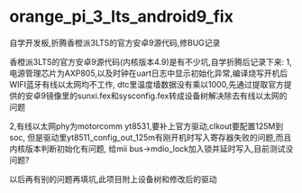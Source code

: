 # orange_pi_3_lts_android9_fix
自学开发板,折腾香橙派3LTS的官方安卓9源代码,修BUG记录

香橙派3LTS的官方安卓9源代码(内核版本4.9)是有不少坑,自学折腾后记录下来:
1,电源管理芯片为AXP805,以及时钟在uart日志中显示初始化异常,编译烧写开机后WIFI蓝牙有线以太网均不工作,
dtc里温度墙数据没有乘以1000,先通过提取官方提供的安卓9镜像里的sunxi.fex和sysconfig.fex转成设备树解决除去有线以太网的问题

2,有线以太网phy为motorcomm yt8531,要补上官方驱动,clkout要配置125M到soc,
但是驱动里yt8511_config_out_125m有刚开机时写入寄存器失败的问题,而且内核版本判断初始化有问题,
给mii bus->mdio_lock加入锁并延时写入,目前测试没问题?

以后再有别的问题再填坑,此项目附上设备树和修改后的驱动
